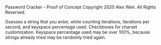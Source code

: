 Password Cracker - Proof of Concept
Copyright 2020 Alex Weir. All Rights Reserved.

Guesses a string that you enter, while counting iterations, iterations per second, and keyspace percentage used.
Checkboxes for charset customization.
Keyspace percentage used may be over 100%, because strings already tried may be randomly tried again.
